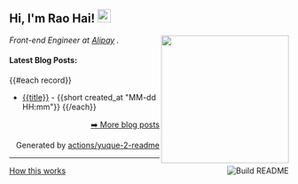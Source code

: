 <h2>Hi, I'm Rao Hai! <img src="https://github.githubassets.com/images/mona-whisper.gif" height="24" /></h2>
<img align='right' src="https://media.giphy.com/media/836HiJc7pgzy8iNXCn/giphy.gif" width="230" />
<p><em>Front-end Engineer at <a href="https://www.alipay.com/">Alipay</a> . </em>

<h4> Latest Blog Posts: </h4>

{{#each record}}
  - [{{title}}](https://yuque.com/{{@root.namespace}}/{{slug}}) - {{short created_at "MM-dd HH:mm"}}
{{/each}}

<p align="right"><a href="https://www.yuque.com/luchen/buzhou">➡️ More blog posts</a></p>
<p align="right">
  Generated by
  <a href="https://github.com/marketplace/actions/yuque-to-readme">actions/yuque-2-readme</a>
</p>

-----
<a href="https://github.com/RaoHai/RaoHai/workflows">
<img align="right" alt="Build README" src="https://github.com/RaoHai/RaoHai/workflows/yuque/badge.svg?branch=master" />
</a>
<a  href="https://www.yuque.com/luchen/buzhou/qqi7hq">
How this works
</a>